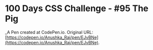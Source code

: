 # 100 Days CSS Challenge - #95  The Pig
 _A Pen created at CodePen.io. Original URL: [https://codepen.io/Anushka_Raj/pen/EJvBNe](https://codepen.io/Anushka_Raj/pen/EJvBNe).

 